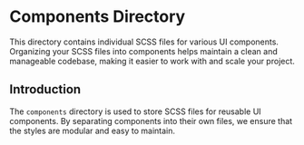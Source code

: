 # Components Directory

This directory contains individual SCSS files for various UI components. Organizing your SCSS files into components helps maintain a clean and manageable codebase, making it easier to work with and scale your project.

## Introduction

The `components` directory is used to store SCSS files for reusable UI components. By separating components into their own files, we ensure that the styles are modular and easy to maintain.
